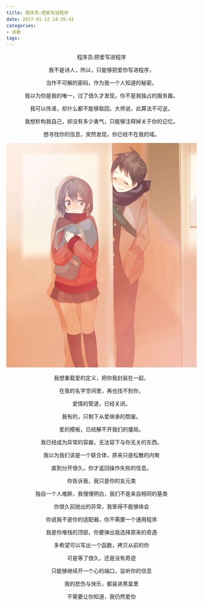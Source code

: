```yaml
---
title: 程序员:把爱写进程序
date: 2017-01-12 14:35:41
categories:
- 诗歌
tags: 
---
```

<p style="text-align: center;">程序员:把爱写进程序</p>
<p style="text-align: center;">我不是诗人，所以，只能够把爱你写进程序，</p>
<p style="text-align: center;">当作不可解的密码，作为我一个人知道的秘密。</p>
<p style="text-align: center;">我以为你是我的唯一，过了很久才发现，你不是我独占的服务器。</p>
<p style="text-align: center;">我可以传递，却什么都不能够取回，大师说，此算法不可逆。</p>
<p style="text-align: center;">我想析构我自己，却没有多少勇气，只能够注释掉关于你的记忆。</p>
<p style="text-align: center;">想寻找你的信息，突然发现，你已经不在我的域。</p>
<p style="text-align: center;"><a href="/images/20170112-143541-1.jpg"><img src="/images/20170112-143541-1.jpg" alt="" /></a></p>  

<p style="text-align: center;">我想重载爱的定义，把你我封装在一起，</p>
<p style="text-align: center;">在我的名字空间里，再也找不到你，</p>
<p style="text-align: center;">爱情的管道，已经关闭。</p>
<p style="text-align: center;">我有的，只剩下从爱继承的颓废。</p>
<p style="text-align: center;">爱的模板，已经解不开我们的僵局。</p>
<p style="text-align: center;">我已经成为异常的容器，无法容下与你无关的东西。</p>
<p style="text-align: center;">我以为我们该是一个联合体，原来只是松散的内聚</p>
<p style="text-align: center;">直到分开很久，你才返回操作失败的信息。</p>
<p style="text-align: center;">你告诉我，我只是你的友元类</p>
<p style="text-align: center;">独自一个人难醉，我慢慢明白，我们不是来自相同的基类</p>
<p style="text-align: center;">你很久前抛出的异常，我笨得不能够体会</p>
<p style="text-align: center;">你说我不是你的适配器，你不需要一个通用程序</p>
<p style="text-align: center;">我是你堆栈的顶部，你要弹出我选择原来的奇遇</p>
<p style="text-align: center;">多希望可以写出一个函数，拷贝从前的你</p>
<p style="text-align: center;">可是等了很久，还是没有奇迹</p>
<p style="text-align: center;">只能够继续开一个心的端口，监听你的信息</p>
<p style="text-align: center;">我的悲伤与快乐，都装进黑盒里</p>
<p style="text-align: center;">不需要让你知道，我仍然爱你</p>